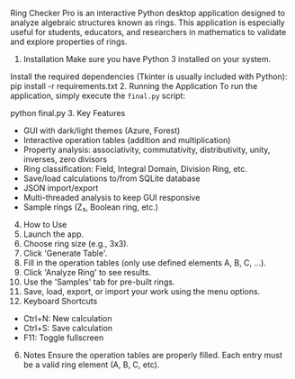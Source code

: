 Ring Checker Pro is an interactive Python desktop application designed to analyze algebraic structures known as rings. This application is especially useful for students, educators, and researchers in mathematics to validate and explore properties of rings.
1. Installation
Make sure you have Python 3 installed on your system.

Install the required dependencies (Tkinter is usually included with Python):
pip install -r requirements.txt
2. Running the Application
To run the application, simply execute the `final.py` script:

python final.py
3. Key Features
- GUI with dark/light themes (Azure, Forest)
- Interactive operation tables (addition and multiplication)
- Property analysis: associativity, commutativity, distributivity, unity, inverses, zero divisors
- Ring classification: Field, Integral Domain, Division Ring, etc.
- Save/load calculations to/from SQLite database
- JSON import/export
- Multi-threaded analysis to keep GUI responsive
- Sample rings (Z₃, Boolean ring, etc.)
4. How to Use
1. Launch the app.
2. Choose ring size (e.g., 3x3).
3. Click 'Generate Table'.
4. Fill in the operation tables (only use defined elements A, B, C, ...).
5. Click 'Analyze Ring' to see results.
6. Use the 'Samples' tab for pre-built rings.
7. Save, load, export, or import your work using the menu options.
5. Keyboard Shortcuts
- Ctrl+N: New calculation
- Ctrl+S: Save calculation
- F11: Toggle fullscreen
6. Notes
Ensure the operation tables are properly filled. Each entry must be a valid ring element (A, B, C, etc).
